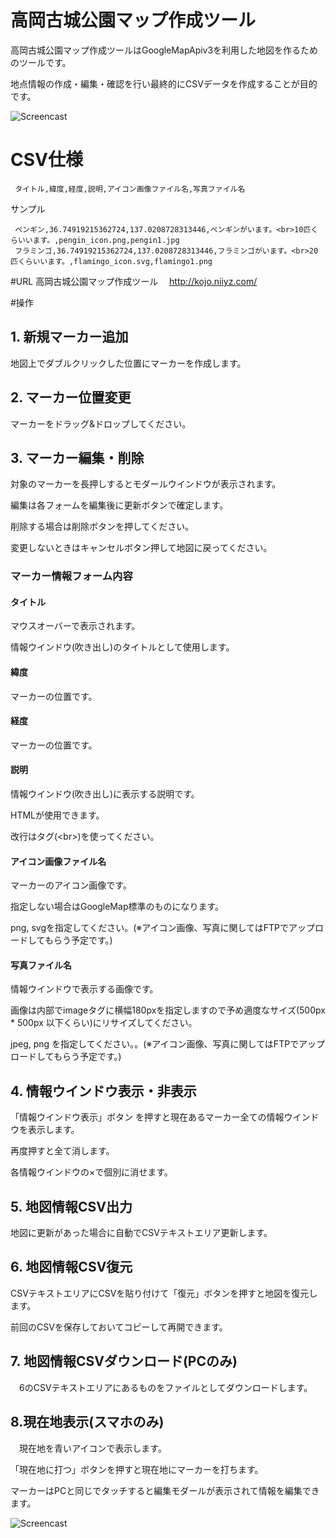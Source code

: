 # 高岡古城公園マップ作成ツール

高岡古城公園マップ作成ツールはGoogleMapApiv3を利用した地図を作るためのツールです。

地点情報の作成・編集・確認を行い最終的にCSVデータを作成することが目的です。

![Screencast](https://github.com/niiyz/kojo_map_tool/blob/master/screencast1.gif)

# CSV仕様

 ```csv
  タイトル,緯度,経度,説明,アイコン画像ファイル名,写真ファイル名
 ```

 サンプル
 
 ```csv 
  ペンギン,36.74919215362724,137.0208728313446,ペンギンがいます。<br>10匹くらいいます。,pengin_icon.png,pengin1.jpg
  フラミンゴ,36.74919215362724,137.0208728313446,フラミンゴがいます。<br>20匹くらいいます。,flamingo_icon.svg,flamingo1.png
 ```

#URL
  高岡古城公園マップ作成ツール
　http://kojo.niiyz.com/

#操作

## 1. 新規マーカー追加
 地図上でダブルクリックした位置にマーカーを作成します。

## 2. マーカー位置変更
 マーカーをドラッグ&ドロップしてください。

## 3. マーカー編集・削除
 対象のマーカーを長押しするとモダールウインドウが表示されます。
 
 編集は各フォームを編集後に更新ボタンで確定します。
 
 削除する場合は削除ボタンを押してください。
 
 変更しないときはキャンセルボタン押して地図に戻ってください。

### マーカー情報フォーム内容
#### タイトル
  マウスオーバーで表示されます。
  
  情報ウインドウ(吹き出し)のタイトルとして使用します。
  
#### 緯度
  マーカーの位置です。

#### 経度
  マーカーの位置です。

#### 説明
  情報ウインドウ(吹き出し)に表示する説明です。
  
  HTMLが使用できます。
  
  改行はタグ(&lt;br&gt;)を使ってください。
  
#### アイコン画像ファイル名
  マーカーのアイコン画像です。
  
  指定しない場合はGoogleMap標準のものになります。
  
  png, svgを指定してください。(※アイコン画像、写真に関してはFTPでアップロードしてもらう予定です。)
　
#### 写真ファイル名
  情報ウインドウで表示する画像です。
  
  画像は内部でimageタグに横幅180pxを指定しますので予め適度なサイズ(500px * 500px 以下くらい)にリサイズしてください。

  jpeg, png を指定してください。。(※アイコン画像、写真に関してはFTPでアップロードしてもらう予定です。)
　
## 4. 情報ウインドウ表示・非表示
 「情報ウインドウ表示」ボタン を押すと現在あるマーカー全ての情報ウインドウを表示します。
 
 再度押すと全て消します。
 
 各情報ウインドウの×で個別に消せます。

## 5. 地図情報CSV出力
  地図に更新があった場合に自動でCSVテキストエリア更新します。


## 6. 地図情報CSV復元
  CSVテキストエリアにCSVを貼り付けて「復元」ボタンを押すと地図を復元します。
  
  前回のCSVを保存しておいてコピーして再開できます。

## 7. 地図情報CSVダウンロード(PCのみ)
　6のCSVテキストエリアにあるものをファイルとしてダウンロードします。


## 8.現在地表示(スマホのみ)
　現在地を青いアイコンで表示します。

「現在地に打つ」ボタンを押すと現在地にマーカーを打ちます。
　


マーカーはPCと同じでタッチすると編集モダールが表示されて情報を編集できます。



![Screencast](https://github.com/niiyz/kojo_map_tool/blob/master/screencast2.gif)

